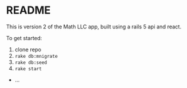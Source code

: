 # README

This is version 2 of the Math LLC app, built using a rails 5 api and react.

To get started:
1. clone repo
2. `rake db:mnigrate`
3. `rake db:seed`
4. `rake start`
* ...
